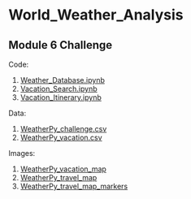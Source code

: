 # World_Weather_Analysis
## Module 6 Challenge
Code:
1. [Weather_Database.ipynb](Weather_Database.ipynb)
2. [Vacation_Search.ipynb](Vacation_Search.ipynb)
3. [Vacation_Itinerary.ipynb](Vacation_Itinerary.ipynb)

Data:
1. [WeatherPy_challenge.csv](weather_data/data/WeatherPy_challenge.csv)
2. [WeatherPy_vacation.csv](weather_data/data/WeatherPy_vacation.csv)

Images:
1. [WeatherPy_vacation_map](weather_data/image/WeatherPy_vacation_map.png)
2. [WeatherPy_travel_map](weather_data/image/WeatherPy_travel_map.png)
3. [WeatherPy_travel_map_markers](weather_data/image/WeatherPy_travel_map_markers.png)

